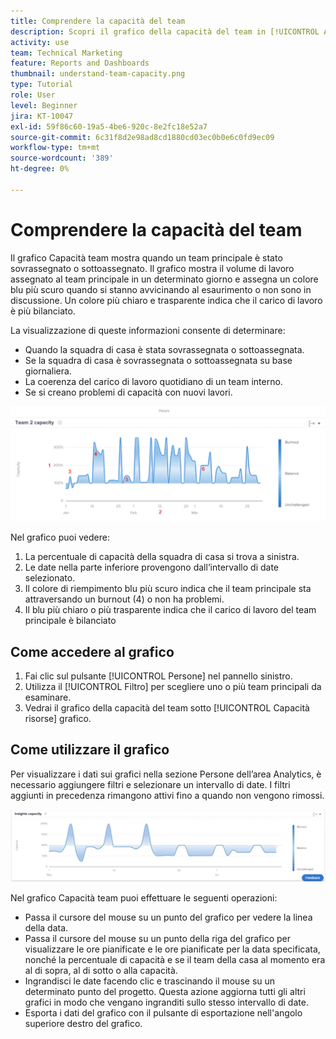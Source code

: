```yaml
---
title: Comprendere la capacità del team
description: Scopri il grafico della capacità del team in [!UICONTROL Analisi avanzata] mostra quando un team della home page è stato sovrassegnato o sottoassegnato.
activity: use
team: Technical Marketing
feature: Reports and Dashboards
thumbnail: understand-team-capacity.png
type: Tutorial
role: User
level: Beginner
jira: KT-10047
exl-id: 59f86c60-19a5-4be6-920c-8e2fc18e52a7
source-git-commit: 6c31f8d2e98ad8cd1880cd03ec0b0e6c0fd9ec09
workflow-type: tm+mt
source-wordcount: '389'
ht-degree: 0%

---
```


# Comprendere la capacità del team

Il grafico Capacità team mostra quando un team principale è stato sovrassegnato o sottoassegnato. Il grafico mostra il volume di lavoro assegnato al team principale in un determinato giorno e assegna un colore blu più scuro quando si stanno avvicinando al esaurimento o non sono in discussione. Un colore più chiaro e trasparente indica che il carico di lavoro è più bilanciato.

La visualizzazione di queste informazioni consente di determinare:

* Quando la squadra di casa è stata sovrassegnata o sottoassegnata.
* Se la squadra di casa è sovrassegnata o sottoassegnata su base giornaliera.
* La coerenza del carico di lavoro quotidiano di un team interno.
* Se si creano problemi di capacità con nuovi lavori.

![Immagine che mostra un grafico della capacità del team con i numeri nelle aree descritte nei punti elenco seguenti](assets/section-3-4.png)

Nel grafico puoi vedere:

1. La percentuale di capacità della squadra di casa si trova a sinistra.
1. Le date nella parte inferiore provengono dall’intervallo di date selezionato.
1. Il colore di riempimento blu più scuro indica che il team principale sta attraversando un burnout (4) o non ha problemi.
1. Il blu più chiaro o più trasparente indica che il carico di lavoro del team principale è bilanciato

## Come accedere al grafico

1. Fai clic sul pulsante [!UICONTROL Persone] nel pannello sinistro.
1. Utilizza il [!UICONTROL Filtro] per scegliere uno o più team principali da esaminare.
1. Vedrai il grafico della capacità del team sotto [!UICONTROL Capacità risorse] grafico.

## Come utilizzare il grafico

Per visualizzare i dati sui grafici nella sezione Persone dell’area Analytics, è necessario aggiungere filtri e selezionare un intervallo di date. I filtri aggiunti in precedenza rimangono attivi fino a quando non vengono rimossi.

![Immagine che mostra un grafico della capacità del team](assets/section-3-5.png)

Nel grafico Capacità team puoi effettuare le seguenti operazioni:

* Passa il cursore del mouse su un punto del grafico per vedere la linea della data.
* Passa il cursore del mouse su un punto della riga del grafico per visualizzare le ore pianificate e le ore pianificate per la data specificata, nonché la percentuale di capacità e se il team della casa al momento era al di sopra, al di sotto o alla capacità.
* Ingrandisci le date facendo clic e trascinando il mouse su un determinato punto del progetto. Questa azione aggiorna tutti gli altri grafici in modo che vengano ingranditi sullo stesso intervallo di date.
* Esporta i dati del grafico con il pulsante di esportazione nell&#39;angolo superiore destro del grafico.
